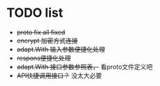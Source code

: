 
# TODO list

- ~~proto fix all fixed~~
- ~~encrypt 加密方式连接~~
- ~~adapt.With 输入参数便捷化处理~~
- ~~respons便捷化处理~~
- ~~adapt.With 接口参数参照表，~~ 看proto文件定义吧
- ~~API快捷调用接口？~~ 没太大必要
